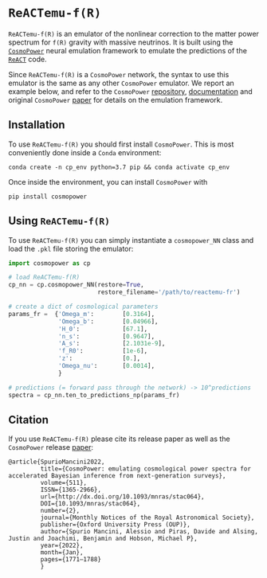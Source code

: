 # `ReACTemu-f(R)`

`ReACTemu-f(R)` is an emulator of the nonlinear correction to the matter power spectrum for `f(R)` gravity with massive neutrinos. It is built using the [`CosmoPower`](https://github.com/alessiospuriomancini/cosmopower) neural emulation framework to emulate the predictions of the [`ReACT`](https://github.com/nebblu/ACTio-ReACTio) code.

Since `ReACTemu-f(R)` is a `CosmoPower` network, the syntax to use this emulator is the same as any other `CosmoPower` emulator. We report an example below, and refer to the `CosmoPower` [repository](https://github.com/alessiospuriomancini/cosmopower), [documentation](https://alessiospuriomancini.github.io/cosmopower/) and original `CosmoPower` [paper](https://doi.org/10.1093/mnras/stac064) for details on the emulation framework.


## Installation

To use `ReACTemu-f(R)` you should first install `CosmoPower`. This is most conveniently done inside a `Conda` environment:

    conda create -n cp_env python=3.7 pip && conda activate cp_env

Once inside the environment, you can install `CosmoPower` with

    pip install cosmopower


## Using `ReACTemu-f(R)`

To use `ReACTemu-f(R)` you can simply instantiate a `cosmopower_NN` class and load the `.pkl` file storing the emulator:

```py
import cosmopower as cp

# load ReACTemu-f(R)
cp_nn = cp.cosmopower_NN(restore=True, 
                         restore_filename='/path/to/reactemu-fr')

# create a dict of cosmological parameters
params_fr =  {'Omega_m':        [0.3164],
              'Omega_b':        [0.04966],
              'H_0':            [67.1],
              'n_s':            [0.9647],
              'A_s':            [2.1031e-9],
              'f_R0':           [1e-6],
              'z':              [0.],
              'Omega_nu':       [0.0014],
              }

# predictions (= forward pass through the network) -> 10^predictions
spectra = cp_nn.ten_to_predictions_np(params_fr)
```


## Citation

If you use `ReACTemu-f(R)` please cite its release paper as well as the `CosmoPower` release [paper](https://doi.org/10.1093/mnras/stac064):

    @article{SpurioMancini2022,
             title={CosmoPower: emulating cosmological power spectra for accelerated Bayesian inference from next-generation surveys},
             volume={511},
             ISSN={1365-2966},
             url={http://dx.doi.org/10.1093/mnras/stac064},
             DOI={10.1093/mnras/stac064},
             number={2},
             journal={Monthly Notices of the Royal Astronomical Society},
             publisher={Oxford University Press (OUP)},
             author={Spurio Mancini, Alessio and Piras, Davide and Alsing, Justin and Joachimi, Benjamin and Hobson, Michael P},
             year={2022},
             month={Jan},
             pages={1771–1788}
             }
